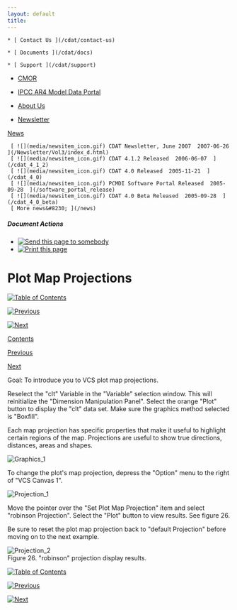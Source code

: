 ```yaml
---
layout: default
title: 
---
```


    * [ Contact Us ](/cdat/contact-us)

    * [ Documents ](/cdat/docs)

    * [ Support ](/cdat/support)

  * [ CMOR ](/cmor)

  * [ IPCC AR4 Model Data Portal ](/esg_data_portal)

  * [ About Us ](/about)

  * [ Newsletter ](/Newsletter)

[ News ](/news)

     [ ![](media/newsitem_icon.gif) CDAT Newsletter, June 2007  2007-06-26  ](/Newsletter/Vol3/index_d.html)
     [ ![](media/newsitem_icon.gif) CDAT 4.1.2 Released  2006-06-07  ](/cdat_4_1_2)
     [ ![](media/newsitem_icon.gif) CDAT 4.0 Released  2005-11-21  ](/cdat_4_0)
     [ ![](media/newsitem_icon.gif) PCMDI Software Portal Released  2005-09-28  ](/software_portal_release)
     [ ![](media/newsitem_icon.gif) CDAT 4.0 Beta Released  2005-09-28  ](/cdat_4_0_beta)
     [ More news&#8230; ](/news)

#####  Document Actions

  * [ ![Send this page to somebody](media/mail_icon.gif) ](/cdat/tutorials/getting-started/plot-map-projections/sendto_form)
  * [ ![Print this page](media/print_icon.gif) ](/this.print\(\))

#  Plot Map Projections

[ ![Table of Contents](media/arrow-up) ](/)

[ ![Previous](media/arrow-left) ](/multiple-plots)

[ ![Next](media/arrow-right) ](/alter-plot)

[ Contents ](/)

[ Previous ](/multiple-plots)

[ Next ](/alter-plot)

 Goal:  To introduce you to VCS plot map projections. 

Reselect the "clt" Variable in the "Variable" selection window. This will
reinitialize the "Dimension Manipulation Panel". Select the orange "Plot"
button to display the "clt" data set. Make sure the graphics method selected
is "Boxfill".

Each map projection has specific properties that make it useful to highlight
certain regions of the map. Projections are useful to show true directions,
distances, areas and shapes.  

![Graphics_1](media/graphics_1)

To change the plot's map projection, depress the "Option" menu to the right of
"VCS Canvas 1".

![Projection_1](media/projection_1)

Move the pointer over the "Set Plot Map Projection" item and select "robinson
Projection". Select the "Plot" button to view results. See figure 26.  

Be sure to reset the plot map projection back to "default Projection" before
moving on to the next example.

![Projection_2](media/projection_2)  
Figure 26. "robinson" projection display results.  

[ ![Table of Contents](media/arrow-up) ](/)

[ ![Previous](media/arrow-left) ](/multiple-plots)

[ ![Next](media/arrow-right) ](/alter-plot)

